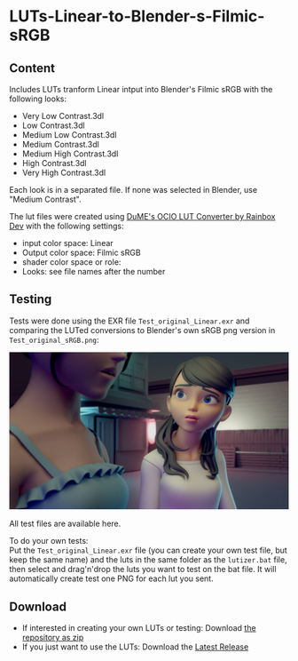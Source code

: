 # LUTs-Linear-to-Blender-s-Filmic-sRGB

## Content

Includes LUTs tranform Linear intput into Blender's Filmic sRGB with the following looks:

 - Very Low Contrast.3dl
 - Low Contrast.3dl
 - Medium Low Contrast.3dl
 - Medium Contrast.3dl
 - Medium High Contrast.3dl
 - High Contrast.3dl
 - Very High Contrast.3dl

Each look is in a separated file. If none was selected in Blender, use "Medium Contrast".

The lut files were created using [DuME's OCIO LUT Converter by Rainbox Dev](https://github.com/Rainbox-dev/DuME) with the following settings:
- input color space: Linear
- Output color space: Filmic sRGB
- shader color space or role: <blank>
- Looks: see file names after the number

## Testing

Tests were done using the EXR file `Test_original_Linear.exr` and comparing the LUTed conversions to Blender's own sRGB png version in `Test_original_sRGB.png`:

![test original sRGB](https://github.com/L0Lock/LUTs-Linear-to-Blender-s-Filmic-sRGB/blob/main/Test_original_sRGB.png)

All test files are available here.

To do your own tests:  
Put the `Test_original_Linear.exr` file (you can create your own test file, but keep the same name) and the luts in the same folder as the `lutizer.bat` file, then select and drag'n'drop the luts you want to test on the bat file. It will automatically create test one PNG for each lut you sent.

## Download

 - If interested in creating your own LUTs or testing: Download [the repository as zip](https://github.com/L0Lock/LUTs-Linear-to-Blender-s-Filmic-sRGB/archive/main.zip)
 - If you just want to use the LUTs: Download the [Latest Release](https://github.com/L0Lock/LUTs-Linear-to-Blender-s-Filmic-sRGB/releases/latest)
